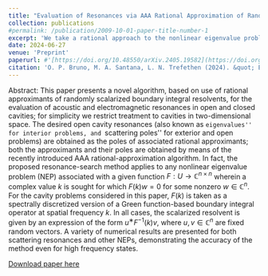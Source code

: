 ```yaml
---
title: "Evaluation of Resonances via AAA Rational Approximation of Randomly Scalarized Boundary Integral Resolvents"
collection: publications
#permalink: /publication/2009-10-01-paper-title-number-1
excerpt: 'We take a rational approach to the nonlinear eigenvalue problem'
date: 2024-06-27
venue: 'Preprint'
paperurl: #'[https://doi.org/10.48550/arXiv.2405.19582](https://doi.org/10.48550/arXiv.2405.19582)'
citation: 'O. P. Bruno, M. A. Santana, L. N. Trefethen (2024). &quot; Evaluation of Resonances via AAA Rational Approximation of Randomly Scalarized Boundary Integral Resolvents &quot; <i>	arXiv:2405.19582 </i>.'
---
```


Abstract: This paper presents a novel algorithm, based on use of rational approximants of randomly scalarized boundary integral resolvents, for the evaluation of acoustic and electromagnetic resonances in open and closed cavities;
for simplicity we restrict treatment to cavities in two-dimensional space. The desired open cavity resonances (also known as ``eigenvalues'' for interior problems, and ``scattering poles'' for exterior and open problems) are obtained as the poles of associated rational approximants; 
both the approximants and their poles are obtained by means of the recently introduced AAA rational-approximation algorithm. In fact, the proposed resonance-search method applies to any nonlinear eigenvalue problem (NEP) associated with a given function $F:U \to \mathbb{C}^{n\times n}$ wherein a complex 
value $k$ is sought for which $F(k)w=0$ for some nonzero $w\in\mathbb{C}^n$. For the cavity problems considered in this paper, $F(k)$ is taken as a spectrally discretized version of a Green function-based boundary integral operator at spatial frequency $k$. In all cases, the scalarized resolvent 
is given by an expression of the form $u^∗F^{-1}(k)v$, where $u,v\in\mathbb{C}^n$ are fixed random vectors. A variety of numerical results are presented for both scattering resonances and other NEPs, demonstrating the accuracy of the method even for high frequency states.

[Download paper here](https://doi.org/10.48550/arXiv.2405.19582)

